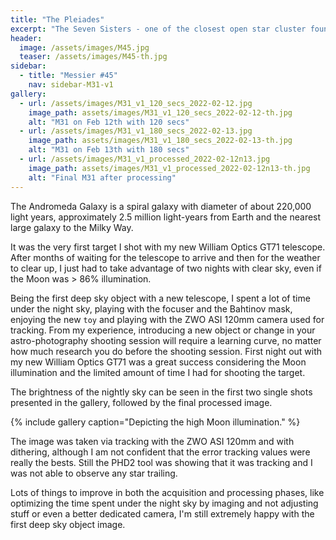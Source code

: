 ```yaml
---
title: "The Pleiades"
excerpt: "The Seven Sisters - one of the closest open star cluster found at 444 ly from Earth"
header:
  image: /assets/images/M45.jpg
  teaser: /assets/images/M45-th.jpg
sidebar:
  - title: "Messier #45"
    nav: sidebar-M31-v1
gallery:
  - url: /assets/images/M31_v1_120_secs_2022-02-12.jpg
    image_path: assets/images/M31_v1_120_secs_2022-02-12-th.jpg
    alt: "M31 on Feb 12th with 120 secs"
  - url: /assets/images/M31_v1_180_secs_2022-02-13.jpg
    image_path: assets/images/M31_v1_180_secs_2022-02-13-th.jpg
    alt: "M31 on Feb 13th with 180 secs"
  - url: /assets/images/M31_v1_processed_2022-02-12n13.jpg
    image_path: assets/images/M31_v1_processed_2022-02-12n13-th.jpg
    alt: "Final M31 after processing"
---
```


The Andromeda Galaxy is a spiral galaxy with diameter of about 220,000 light years, approximately 2.5 million light-years from Earth and the nearest large galaxy to the Milky Way.

It was the very first target I shot with my new William Optics GT71 telescope. After months of waiting for the telescope to arrive and then for the weather to clear up, I just had to take advantage of two nights with clear sky, even if the Moon was > 86% illumination.

Being the first deep sky object with a new telescope, I spent a lot of time under the night sky, playing with the focuser and the Bahtinov mask, enjoying the new `toy` and playing with the ZWO ASI 120mm camera used for tracking. From my experience, introducing a new object or change in your astro-photography shooting session will require a learning curve, no matter how much research you do before the shooting session. First night out with my new William Optics GT71 was a great success considering the Moon illumination and the limited amount of time I had for shooting the target.

The brightness of the nightly sky can be seen in the first two single shots presented in the gallery, followed by the final processed image.

{% include gallery caption="Depicting the high Moon illumination." %}

The image was taken via tracking with the ZWO ASI 120mm and with dithering, although I am not confident that the error tracking values were really the bests. Still the PHD2 tool was showing that it was tracking and I was not able to observe any star trailing.

Lots of things to improve in both the acquisition and processing phases, like optimizing the time spent under the night sky by imaging and not adjusting stuff or even a better dedicated camera, I'm still extremely happy with the first deep sky object image.
